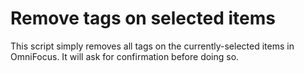 # Remove tags on selected items

This script simply removes all tags on the currently-selected items in OmniFocus. It will ask for confirmation before doing so.

